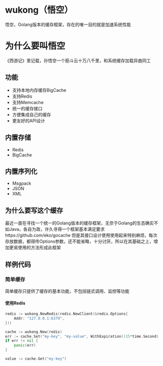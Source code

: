 # wukong（悟空）
悟空，Golang版本的缓存框架，存在的唯一目的就是加速系统性能


# 为什么要叫悟空
《西游记》里记载，孙悟空一个筋斗云十万八千里，和系统缓存加载异曲同工

## 功能
- 支持本地内存缓存BigCache
- 支持Redis
- 支持Memcache
- 统一的缓存接口
- 方便集成自己的缓存
- 更友好的API设计

## 内置存储
- Redis
- BigCache

## 内置序列化
- Msgpack
- JSON
- XML

## 为什么要写这个缓存
最近一直在寻找一个统一的Golang版本的缓存框架，无奈于Golang的生态确实不如Java，各自为政，许久寻得一个框架基本满足要求https://github.com/eko/gocache
但是其接口设计使用使用起来特别麻烦，每次存放数据，都得传Options参数，还不能省略，十分讨厌，所以在其基础之上，增加更易使用的方法形成此框架

## 样例代码
### 简单缓存
简单缓存只提供了缓存的基本功能，不包括链式调用、监控等功能
#### 使用Redis
```go
redis := wukong.NewRedis(redis.NewClient(&redis.Options{
	Addr: "127.0.0.1:6379",
}))

cache := wukong.New(redis)
err := cache.Set("my-key", "my-value", WithExpiration()15*time.Second)
if err != nil {
    panic(err)
}

value := cache.Get("my-key")
```
